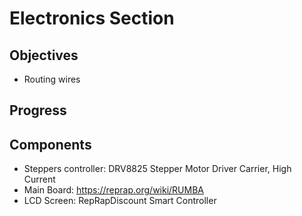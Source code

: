 # Electronics Section

## Objectives

* Routing wires


## Progress

## Components

* Steppers controller: DRV8825 Stepper Motor Driver Carrier, High Current
* Main Board: https://reprap.org/wiki/RUMBA
* LCD Screen: RepRapDiscount Smart Controller